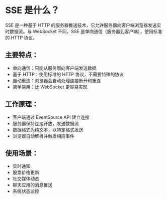 # SSE 是什么？
SSE 是一种基于 HTTP 的服务器推送技术，它允许服务器向客户端浏览器发送实时数据流。与 WebSocket 不同，SSE 是单向通信（服务器到客户端），使用标准的 HTTP 协议。
## 主要特点：
- 单向通信：只能从服务器向客户端发送数据
- 基于 HTTP：使用标准的 HTTP 协议，不需要特殊的协议
- 自动重连：浏览器会自动处理连接断开和重连
- 简单易用：比 WebSocket 更容易实现
## 工作原理：
- 客户端通过 EventSource API 建立连接
- 服务器保持连接开放，发送数据流
- 数据格式为纯文本，以特定格式发送
- 浏览器自动解析并触发相应事件
## 使用场景：
- 实时通知
- 股票价格更新
- 社交媒体动态
- 聊天应用的消息推送
- 系统状态监控